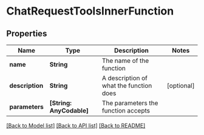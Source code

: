# ChatRequestToolsInnerFunction

## Properties
Name | Type | Description | Notes
------------ | ------------- | ------------- | -------------
**name** | **String** | The name of the function | 
**description** | **String** | A description of what the function does | [optional] 
**parameters** | **[String: AnyCodable]** | The parameters the function accepts | 

[[Back to Model list]](../README.md#documentation-for-models) [[Back to API list]](../README.md#documentation-for-api-endpoints) [[Back to README]](../README.md)


